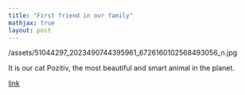 ```yaml
---
title: "First friend in our family"
mathjax: true
layout: post
---
```

/assets/51044297_2023490744395961_6726160102568493056_n.jpg

It is our cat Pozitiv, the most beautiful and smart animal in the planet.

[link](https://en.wikipedia.org/wiki/Cat)
